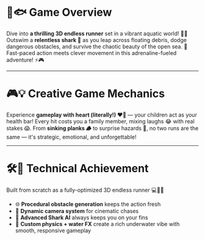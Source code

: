 # 🌊🐟 Game Overview

Dive into **a thrilling 3D endless runner** set in a vibrant aquatic world! 🌴🌊
Outswim a **relentless shark 🦈** as you leap across floating debris, dodge dangerous obstacles, and survive the chaotic beauty of the open sea. 🌅
Fast-paced action meets clever movement in this adrenaline-fueled adventure! ⚡🎮

---

# 🎮💡 Creative Game Mechanics

Experience **gameplay with heart (literally!) ❤️👶** — your children act as your health bar!
Every hit costs you a family member, mixing laughs 😂 with real stakes 😱.
From **sinking planks 🪵** to surprise hazards 🚧, no two runs are the same — it's strategic, emotional, and unforgettable!

---

# 🛠️🚀 Technical Achievement

Built from scratch as a fully-optimized 3D endless runner 💻🏃‍♂️

* 🌐 **Procedural obstacle generation** keeps the action fresh
* 🎥 **Dynamic camera system** for cinematic chases
* 🧠 **Advanced Shark AI** always keeps you on your fins
* 🌊 **Custom physics + water FX** create a rich underwater vibe with smooth, responsive gameplay
